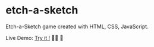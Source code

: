 # etch-a-sketch

Etch-a-Sketch game created with HTML, CSS, JavaScript.

Live Demo: [Try it !](https://ChingHanHuang.github.io/etch-a-sketch/) 🧑‍🎨 🎨

